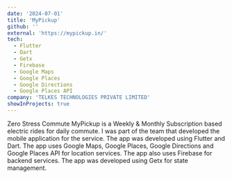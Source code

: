```yaml
---
date: '2024-07-01'
title: 'MyPickup'
github: ''
external: 'https://mypickup.in/'
tech:
  - Flutter
  - Dart
  - Getx
  - Firebase
  - Google Maps
  - Google Places
  - Google Directions
  - Google Places API
company: 'TELKES TECHNOLOGIES PRIVATE LIMITED'
showInProjects: true
---
```


Zero Stress Commute
MyPickup is a Weekly & Monthly Subscription based electric rides for daily commute.
I was part of the team that developed the mobile application for the service. The app was developed using Flutter and Dart. The app uses Google Maps, Google Places, Google Directions and Google Places API for location services. The app also uses Firebase for backend services. The app was developed using Getx for state management.
